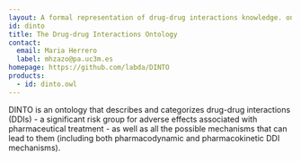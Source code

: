 ```yaml
---
layout: A formal representation of drug-drug interactions knowledge. ontology_detail
id: dinto
title: The Drug-drug Interactions Ontology
contact:
  email: Maria Herrero
  label: mhzazo@pa.uc3m.es
homepage: https://github.com/labda/DINTO
products:
  - id: dinto.owl
---
```


DINTO is an ontology that describes and categorizes drug-drug interactions (DDIs) - a significant risk group for adverse effects associated with pharmaceutical treatment - as well as all the possible mechanisms that can lead to them (including both pharmacodynamic and pharmacokinetic DDI mechanisms).
